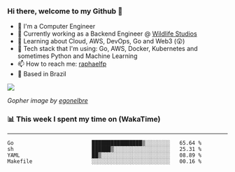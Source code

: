 ### Hi there, welcome to my Github 👋

- 📖 I'm a Computer Engineer
- 🔭 Currently working as a Backend Engineer @ [Wildlife Studios](https://wildlifestudios.com/)
- 🌱 Learning about Cloud, AWS, DevOps, Go and Web3 (😲)
- 🚀 Tech stack that I'm using: Go, AWS, Docker, Kubernetes and sometimes Python and Machine Learning
- 📫 How to reach me: [raphaelfp](https://linkedin.com/in/raphaelfp)
- 🏡 Based in Brazil

![](https://github.com/raphaelfp/gophers/blob/master/.thumb/animation/morning-coffee-3x.gif)

*Gopher image by [egonelbre](https://github.com/egonelbre/)*

### 📊 This week I spent my time on (WakaTime)

---

<!--START_SECTION:waka-->

```text
Go                         ████████████████▒░░░░░░░░   65.64 %
sh                         ██████▒░░░░░░░░░░░░░░░░░░   25.31 %
YAML                       ██▒░░░░░░░░░░░░░░░░░░░░░░   08.89 %
Makefile                   ░░░░░░░░░░░░░░░░░░░░░░░░░   00.16 %
```

<!--END_SECTION:waka-->

